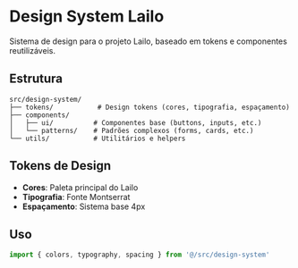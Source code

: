 # Design System Lailo

Sistema de design para o projeto Lailo, baseado em tokens e componentes reutilizáveis.

## Estrutura

```
src/design-system/
├── tokens/           # Design tokens (cores, tipografia, espaçamento)
├── components/
│   ├── ui/          # Componentes base (buttons, inputs, etc.)
│   └── patterns/    # Padrões complexos (forms, cards, etc.)
└── utils/           # Utilitários e helpers
```

## Tokens de Design

- **Cores**: Paleta principal do Lailo
- **Tipografia**: Fonte Montserrat
- **Espaçamento**: Sistema base 4px

## Uso

```typescript
import { colors, typography, spacing } from '@/src/design-system'
```